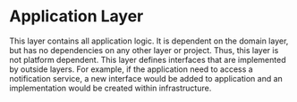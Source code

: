 # Application Layer

This layer contains all application logic. It is dependent on the domain layer, but has no dependencies on any other layer or project. 
Thus, this layer is not platform dependent.
This layer defines interfaces that are implemented by outside layers. 
For example, if the application need to access a notification service, a new interface would be added to application and an implementation would be created within infrastructure.
